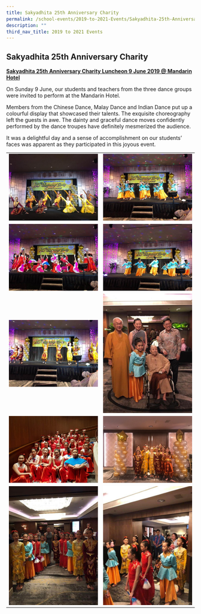 ```yaml
---
title: Sakyadhita 25th Anniversary Charity
permalink: /school-events/2019-to-2021-Events/Sakyadhita-25th-Anniversary-Charity/
description: ""
third_nav_title: 2019 to 2021 Events
---
```

## Sakyadhita 25th Anniversary Charity

**<u>Sakyadhita 25th Anniversary Charity Luncheon 9 June 2019 @ Mandarin Hotel</u>**

On Sunday 9 June, our students and teachers from the three dance groups were invited to perform at the Mandarin Hotel.

Members from the Chinese Dance, Malay Dance and Indian Dance put up a colourful display that showcased their talents. The exquisite choreography left the guests in awe. The dainty and graceful dance moves confidently performed by the dance troupes have definitely mesmerized the audience.

It was a delightful day and a sense of accomplishment on our students’ faces was apparent as they participated in this joyous event.

|   |   |
|---|---|
|  ![](/images/Charity1.jpeg) |  ![](/images/Charity2.jpeg)|
|  ![](/images/Charity3.jpeg) |  ![](/images/Charity4.jpeg) |
| ![](/images/Charity5.jpeg)  |  ![](/images/Charity6.jpeg) |
|  ![](/images/Charity7.jpeg) | ![](/images/Charity8.jpeg)   |
|  ![](/images/Charity9.jpeg) | ![](/images/Charity10.jpeg)  |